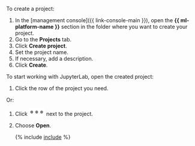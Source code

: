 To create a project:

1. In the [management console]({{ link-console-main }}), open the **{{ ml-platform-name }}** section in the folder where you want to create your project.
1. Go to the **Projects** tab.
1. Click **Create project**.
1. Set the project name.
1. If necessary, add a description.
1. Click **Create**.

To start working with JupyterLab, open the created project:

1. Click the row of the project you need.

Or:

1. Click ![image](../../_assets/datalens/horizontal-ellipsis.svg) next to the project.

1. Choose **Open**.

   {% include [include](project-opening-delay.md) %}

